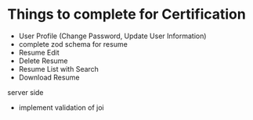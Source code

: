 # Things to complete for Certification

- User Profile (Change Password, Update User Information)
- complete zod schema for resume
- Resume Edit
- Delete Resume
- Resume List with Search
- Download Resume

server side

- implement validation of joi
  